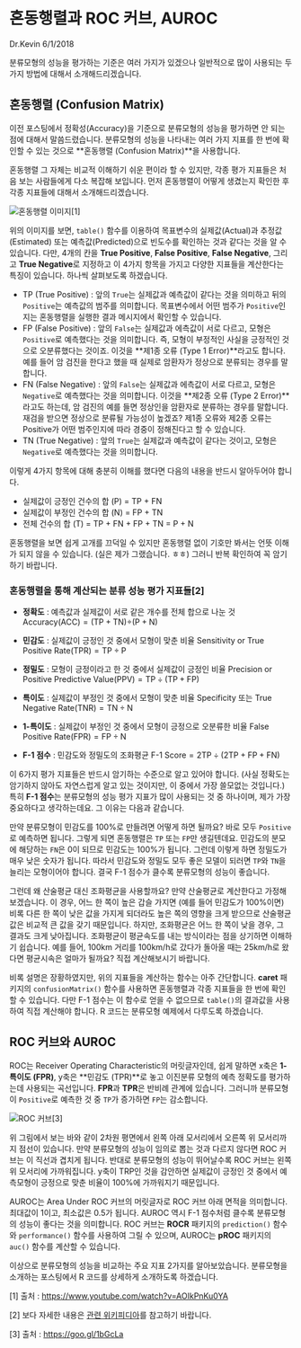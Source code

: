 혼동행렬과 ROC 커브, AUROC
================
Dr.Kevin
6/1/2018

분류모형의 성능을 평가하는 기준은 여러 가지가 있겠으나 일반적으로 많이 사용되는 두 가지 방법에 대해서 소개해드리겠습니다.

**혼동행렬 (Confusion Matrix)**
-------------------------------

이전 포스팅에서 정확성(Accuracy)을 기준으로 분류모형의 성능을 평가하면 안 되는 점에 대해서 말씀드렸습니다. 분류모형의 성능을 나타내는 여러 가지 지표를 한 번에 확인할 수 있는 것으로 **혼동행렬 (Confusion Matrix)**을 사용합니다.

혼동행렬 그 자체는 비교적 이해하기 쉬운 편이라 할 수 있지만, 각종 평가 지표들은 처음 보는 사람들에게 다소 복잡해 보입니다. 먼저 혼동행렬이 어떻게 생겼는지 확인한 후 각종 지표들에 대해서 소개해드리겠습니다.

![혼동행렬 이미지](https://i.ytimg.com/vi/AOIkPnKu0YA/maxresdefault.jpg)[1]

위의 이미지를 보면, `table()` 함수를 이용하여 목표변수의 실제값(Actual)과 추정값(Estimated) 또는 예측값(Predicted)으로 빈도수를 확인하는 것과 같다는 것을 알 수 있습니다. 다만, 4개의 칸을 **True Positive**, **False Positive**, **False Negative**, 그리고 **True Negative**로 지정하고 이 4가지 항목을 가지고 다양한 지표들을 계산한다는 특징이 있습니다. 하나씩 살펴보도록 하겠습니다.

-   TP (True Positive) : 앞의 `True`는 실제값과 예측값이 같다는 것을 의미하고 뒤의 `Positive`는 예측값의 범주를 의미합니다. 목표변수에서 어떤 범주가 `Positive`인지는 혼동행렬을 실행한 결과 메시지에서 확인할 수 있습니다.
-   FP (False Positive) : 앞의 `False`는 실제값과 에측값이 서로 다르고, 모형은 `Positive`로 예측했다는 것을 의미합니다. 즉, 모형이 부정적인 사실을 긍정적인 것으로 오분류했다는 것이죠. 이것을 **제1종 오류 (Type 1 Error)**라고도 합니다. 예를 들어 암 검진을 한다고 했을 때 실제로 암환자가 정상으로 분류되는 경우를 말합니다.
-   FN (False Negative) : 앞의 `False`는 실제값과 에측값이 서로 다르고, 모형은 `Negative`로 예측했다는 것을 의미합니다. 이것을 **제2종 오류 (Type 2 Error)**라고도 하는데, 암 검진의 예를 들면 정상인을 암환자로 분류하는 경우를 말합니다. 재검을 받으면 정상으로 분류될 가능성이 높겠죠? 제1종 오류와 제2종 오류는 Positive가 어떤 범주인지에 따라 경중이 정해진다고 할 수 있습니다.
-   TN (True Negative) : 앞의 `True`는 실제값과 예측값이 같다는 것이고, 모형은 `Negative`로 예측했다는 것을 의미합니다.

이렇게 4가지 항목에 대해 충분히 이해를 했다면 다음의 내용을 반드시 알아두어야 합니다.

-   실제값이 긍정인 건수의 합 (P) = TP + FN
-   실제값이 부정인 건수의 합 (N) = FP + TN
-   전체 건수의 합 (T) = TP + FN + FP + TN = P + N

혼동행렬을 보면 쉽게 고개를 끄덕일 수 있지만 혼동행렬 없이 기호만 봐서는 언뜻 이해가 되지 않을 수 있습니다. (실은 제가 그랬습니다. ㅎㅎ) 그러니 반복 확인하여 꼭 암기하기 바랍니다.

### 혼동행렬을 통해 계산되는 분류 성능 평가 지표들[2]

-   **정확도** : 예측값과 실제값이 서로 같은 개수를 전체 합으로 나눈 것
    Accuracy(ACC) = (TP + TN)÷(P + N)

-   **민감도** : 실제값이 긍정인 것 중에서 모형이 맞춘 비율
    Sensitivity or True Positive Rate(TPR) = TP ÷ P

-   **정밀도** : 모형이 긍정이라고 한 것 중에서 실제값이 긍정인 비율
    Precision or Positive Predictive Value(PPV) = TP ÷ (TP + FP)

-   **특이도** : 실제값이 부정인 것 중에서 모형이 맞춘 비율
    Specificity 또는 True Negative Rate(TNR) = TN ÷ N

-   **1-특이도** : 실제값이 부정인 것 중에서 모형이 긍정으로 오분류한 비율
    False Positive Rate(FPR) = FP ÷ N

-   **F-1 점수** : 민감도와 정밀도의 조화평균
    F-1 Score = 2TP ÷ (2TP + FP + FN)

이 6가지 평가 지표들은 반드시 암기하는 수준으로 알고 있어야 합니다. (사실 정확도는 암기하지 않아도 자연스럽게 알고 있는 것이지만, 이 중에서 가장 쓸모없는 것입니다.) 특히 **F-1 점수**는 분류모형의 성능 평가 지표가 많이 사용되는 것 중 하나이며, 제가 가장 중요하다고 생각하는데요. 그 이유는 다음과 같습니다.

만약 분류모형이 민감도를 100%로 만들려면 어떻게 하면 될까요? 바로 모두 `Positive`로 예측하면 됩니다. 그렇게 되면 혼동행렬은 `TP` 또는 `FP`만 생길텐데요. 민감도의 분모에 해당하는 `FN`은 0이 되므로 민감도는 100%가 됩니다. 그런데 이렇게 하면 정밀도가 매우 낮은 숫자가 됩니다. 따라서 민감도와 정밀도 모두 좋은 모델이 되러면 `TP`와 `TN`을 늘리는 모형이어야 합니다. 결국 F-1 점수가 클수록 분류모형의 성능이 좋습니다.

그런데 왜 산술평균 대신 조화평균을 사용할까요? 만약 산술평균로 계산한다고 가정해보겠습니다. 이 경우, 어느 한 쪽이 높은 갑슬 가지면 (예를 들어 민감도가 100%이면) 비록 다른 한 쪽이 낮은 값을 가지게 되더라도 높은 쪽의 영향을 크게 받으므로 산술평균값은 비교적 큰 값을 갖기 때문입니다. 하지만, 조화평균은 어느 한 쪽이 낮을 경우, 그 결과도 크게 낮아집니다. 조화평균이 평균속도를 내는 방식이라는 점을 상기하면 이해하기 쉽습니다. 예를 들어, 100km 거리를 100km/h로 갔다가 돌아올 때는 25km/h로 왔다면 평균시속은 얼마가 될까요? 직접 계산해보시기 바랍니다.

비록 설명은 장황하였지만, 위의 지표들을 계산하는 함수는 아주 간단합니다. **caret** 패키지의 `confusionMatrix()` 함수를 사용하면 혼동행렬과 각종 지표들을 한 번에 확인할 수 있습니다. 다만 F-1 점수는 이 함수로 얻을 수 없으므로 `table()`의 결과값을 사용하여 직접 계산해야 합니다. R 코드는 분류모형 예제에서 다루도록 하겠습니다.

**ROC 커브와 AUROC**
--------------------

ROC는 Receiver Operating Characteristic의 머릿글자인데, 쉽게 말하면 x축은 **1-특이도 (FPR)**, y축은 **민감도 (TPR)**로 놓고 이진분류 모형의 예측 정확도를 평가하는데 사용되는 곡선입니다. **FPR**과 **TPR**은 반비례 관계에 있습니다. 그러니까 분류모형이 `Positive`로 예측한 것 중 `TP`가 증가하면 `FP`는 감소합니다.

![ROC 커브](https://i.stack.imgur.com/PRfzr.png)[3]

위 그림에서 보는 바와 같이 2차원 평면에서 왼쪽 아래 모서리에서 오른쪽 위 모서리까지 점선이 있습니다. 만약 분류모형의 성능이 임의로 뽑는 것과 다르지 않다면 ROC 커브는 이 직선과 겹치게 됩니다. 반대로 분류모형의 성능이 뛰어날수록 ROC 커브는 왼쪽 위 모서리에 가까워집니다. y축이 TRP인 것을 감안하면 실제값이 긍정인 것 중에서 예측모형이 긍정으로 맞춘 비율이 100%에 가까워지기 때문입니다.

AUROC는 Area Under ROC 커브의 머릿글자로 ROC 커브 아래 면적을 의미합니다. 최대값이 1이고, 최소값은 0.5가 됩니다. AUROC 역시 F-1 점수처럼 클수록 분류모형의 성능이 좋다는 것을 의미합니다. ROC 커브는 **ROCR** 패키지의 `prediction()` 함수와 `performance()` 함수를 사용하여 그릴 수 있으며, AUROC는 **pROC** 패키지의 `auc()` 함수를 계산할 수 있습니다.

이상으로 분류모형의 성능을 비교하는 주요 지표 2가지를 알아보았습니다. 분류모형을 소개하는 포스팅에서 R 코드를 상세하게 소개하도록 하겠습니다.

[1] 출처 : <https://www.youtube.com/watch?v=AOIkPnKu0YA>

[2] 보다 자세한 내용은 [관련 위키피디아](https://goo.gl/YDJZaY)를 참고하기 바랍니다.

[3] 출처 : <https://goo.gl/1bGcLa>
